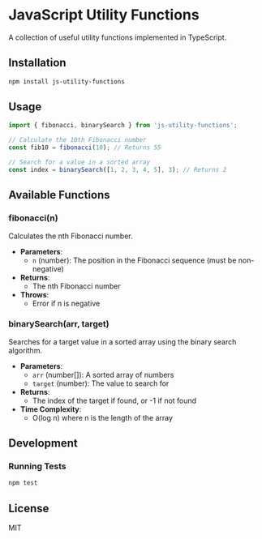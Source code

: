 # JavaScript Utility Functions

A collection of useful utility functions implemented in TypeScript.

## Installation

```bash
npm install js-utility-functions
```

## Usage

```typescript
import { fibonacci, binarySearch } from 'js-utility-functions';

// Calculate the 10th Fibonacci number
const fib10 = fibonacci(10); // Returns 55

// Search for a value in a sorted array
const index = binarySearch([1, 2, 3, 4, 5], 3); // Returns 2
```

## Available Functions

### fibonacci(n)

Calculates the nth Fibonacci number.

- **Parameters**: 
  - `n` (number): The position in the Fibonacci sequence (must be non-negative)
- **Returns**: 
  - The nth Fibonacci number
- **Throws**: 
  - Error if n is negative

### binarySearch(arr, target)

Searches for a target value in a sorted array using the binary search algorithm.

- **Parameters**:
  - `arr` (number[]): A sorted array of numbers
  - `target` (number): The value to search for
- **Returns**:
  - The index of the target if found, or -1 if not found
- **Time Complexity**:
  - O(log n) where n is the length of the array

## Development

### Running Tests

```bash
npm test
```

## License

MIT
